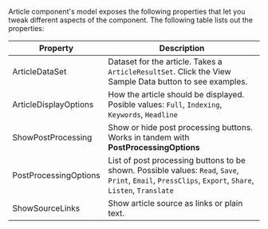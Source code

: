 ﻿Article component's model exposes the following properties that let you tweak different aspects of the component. The following table lists out the properties: 

Property						| Description																											
--------------------------------|-------------------------------------------------------------------------------------------
ArticleDataSet					| Dataset for the article. Takes a `ArticleResultSet`. Click the <span class="btn btn-mini btn-info">View Sample Data</span> button to see examples.
ArticleDisplayOptions			| How the article should be displayed. Posible values: `Full`, `Indexing`, `Keywords`, `Headline`
ShowPostProcessing				| Show or hide post processing buttons. Works in tandem with **PostProcessingOptions**
PostProcessingOptions			| List of post processing buttons to be shown. Possible values: `Read`, `Save`, `Print`, `Email`, `PressClips`, `Export`, `Share`, `Listen`, `Translate`
ShowSourceLinks					| Show article source as links or plain text.